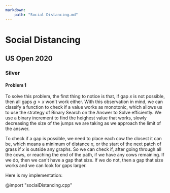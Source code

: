 ```yaml
---
markdown:
    path: "Social Distancing.md"
---
```


# Social Distancing

## US Open 2020

### Silver

#### Problem 1

To solve this problem, the first thing to notice is that, if gap $x$ is not possible, then all gaps $g > x$ won't work either. With this observation in mind, we can classify a function to check if a value works as monotonic, which allows us to use the strategy of Binary Search on the Answer to Solve efficiently. We use a binary increment to find the heighest value that works, slowly decreasing the size of the jumps we are taking as we approach the limit of the answer.

To check if a gap is possible, we need to place each cow the closest it can be, which means a minimum of distance $x$, or the start of the next patch of grass if $x$ is outside any graphs. So we can check if, after going through all the cows, or reaching the end of the path, if we have any cows remaining. If we do, then we can't have a gap that size. If we do not, then a gap that size works and we can look for gaps larger.

Here is my implementation:

@import "socialDistancing.cpp"